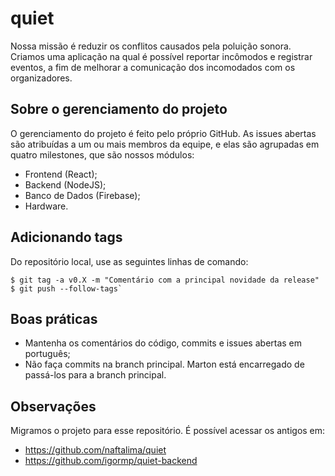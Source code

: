 # quiet

Nossa missão é reduzir os conflitos causados pela poluição sonora. Criamos uma aplicação na qual é possível reportar incômodos e registrar eventos, a fim de melhorar a comunicação dos incomodados com os organizadores.

## Sobre o gerenciamento do projeto

O gerenciamento do projeto é feito pelo próprio GitHub. As issues abertas são atribuídas a um ou mais membros da equipe, e elas são agrupadas em quatro milestones, que são nossos módulos:
* Frontend (React);
* Backend (NodeJS);
* Banco de Dados (Firebase);
* Hardware.

## Adicionando tags

Do repositório local, use as seguintes linhas de comando:
```
$ git tag -a v0.X -m "Comentário com a principal novidade da release"
$ git push --follow-tags`
```

## Boas práticas

* Mantenha os comentários do código, commits e issues abertas em português;
* Não faça commits na branch principal. Marton está encarregado de passá-los para a branch principal.

## Observações

Migramos o projeto para esse repositório. É possível acessar os antigos em:
* https://github.com/naftalima/quiet
* https://github.com/igormp/quiet-backend